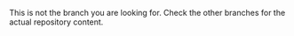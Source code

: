 This is not the branch you are looking for. Check the other branches for the actual repository content.
